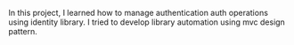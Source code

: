 In this project, I learned how to manage authentication auth operations using identity library. I tried to develop library automation using mvc design pattern.

